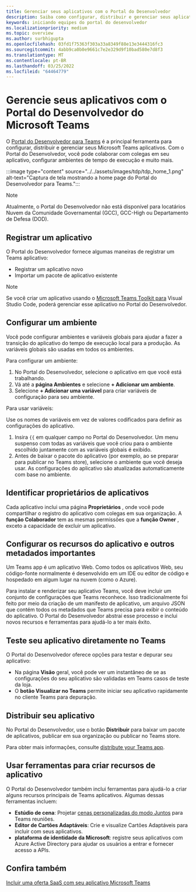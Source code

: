 ```yaml
---
title: Gerenciar seus aplicativos com o Portal do Desenvolvedor
description: Saiba como configurar, distribuir e gerenciar seus aplicativos usando o Portal do Desenvolvedor para Microsoft Teams.
keywords: iniciando equipes do portal do desenvolvedor
ms.localizationpriority: medium
ms.topic: overview
ms.author: surbhigupta
ms.openlocfilehash: 03fd1f75363f303a33a8349f88e13e3444316fc3
ms.sourcegitcommit: 4abb9ca0b0e9661c7e2e329d9f10bad580e7d8f3
ms.translationtype: MT
ms.contentlocale: pt-BR
ms.lasthandoff: 03/25/2022
ms.locfileid: "64464779"
---
```

# <a name="manage-your-apps-with-the-developer-portal-for-microsoft-teams"></a>Gerencie seus aplicativos com o Portal do Desenvolvedor do Microsoft Teams

O <a href="https://dev.teams.microsoft.com" target="_blank">Portal do Desenvolvedor para Teams</a> é a principal ferramenta para configurar, distribuir e gerenciar seus Microsoft Teams aplicativos. Com o Portal do Desenvolvedor, você pode colaborar com colegas em seu aplicativo, configurar ambientes de tempo de execução e muito mais.

:::image type="content" source="../../assets/images/tdp/tdp_home_1.png" alt-text="Captura de tela mostrando a home page do Portal do Desenvolvedor para Teams.":::

> [!NOTE]
> Atualmente, o Portal do Desenvolvedor não está disponível para locatários Nuvem da Comunidade Governamental (GCC), GCC-High ou Departamento de Defesa (DOD).

## <a name="register-an-app"></a>Registrar um aplicativo

O Portal do Desenvolvedor fornece algumas maneiras de registrar um Teams aplicativo:

* Registrar um aplicativo novo
* Importar um pacote de aplicativo existente

> [!NOTE]
> Se você criar um aplicativo usando o [Microsoft Teams Toolkit para](https://marketplace.visualstudio.com/items?itemName=TeamsDevApp.ms-teams-vscode-extension) Visual Studio Code, poderá gerenciar esse aplicativo no Portal do Desenvolvedor.

## <a name="set-up-an-environment"></a>Configurar um ambiente

Você pode configurar ambientes e variáveis globais para ajudar a fazer a transição do aplicativo do tempo de execução local para a produção. As variáveis globais são usadas em todos os ambientes.

Para configurar um ambiente:

1. No Portal do Desenvolvedor, selecione o aplicativo em que você está trabalhando.
2. Vá até a **página Ambientes** e selecione **+ Adicionar um ambiente**.
3. Selecione **+ Adicionar uma variável** para criar variáveis de configuração para seu ambiente.

Para usar variáveis:

Use os nomes de variáveis em vez de valores codificados para definir as configurações do aplicativo.

1. Insira `{{` em qualquer campo no Portal do Desenvolvedor. Um menu suspenso com todas as variáveis que você criou para o ambiente escolhido juntamente com as variáveis globais é exibido.  
1. Antes de baixar o pacote do aplicativo (por exemplo, ao se preparar para publicar no Teams store), selecione o ambiente que você deseja usar. As configurações do aplicativo são atualizadas automaticamente com base no ambiente.

## <a name="identify-app-owners"></a>Identificar proprietários de aplicativos

Cada aplicativo inclui uma página **Proprietários** , onde você pode compartilhar o registro do aplicativo com colegas em sua organização. A **função Colaborador** tem as mesmas permissões que a **função Owner** , exceto a capacidade de excluir um aplicativo.

## <a name="configure-your-apps-capabilities-and-other-important-metadata"></a>Configurar os recursos do aplicativo e outros metadados importantes

Um Teams app é um aplicativo Web. Como todos os aplicativos Web, seu código-fonte normalmente é desenvolvido em um IDE ou editor de código e hospedado em algum lugar na nuvem (como o Azure).

Para instalar e renderizar seu aplicativo Teams, você deve incluir um conjunto de configurações que Teams reconhece. Isso tradicionalmente foi feito por meio da criação de um manifesto de aplicativo, um arquivo JSON que contém todos os metadados que Teams precisa para exibir o conteúdo do aplicativo. O Portal do Desenvolvedor abstrai esse processo e inclui novos recursos e ferramentas para ajudá-lo a ter mais êxito.

## <a name="test-your-app-directly-in-teams"></a>Teste seu aplicativo diretamente no Teams

O Portal do Desenvolvedor oferece opções para testar e depurar seu aplicativo:

* Na página **Visão** geral, você pode ver um instantâneo de se as configurações do seu aplicativo são validadas em Teams casos de teste da loja.
* O **botão Visualizar no Teams** permite iniciar seu aplicativo rapidamente no cliente Teams para depuração.

## <a name="distribute-your-app"></a>Distribuir seu aplicativo

No Portal do Desenvolvedor, use o botão **Distribuir** para baixar um pacote de aplicativos, publicar em sua organização ou publicar no Teams store.

Para obter mais informações, consulte [distribute your Teams app](~/concepts/deploy-and-publish/apps-publish-overview.md).

## <a name="use-tools-to-create-app-features"></a>Usar ferramentas para criar recursos de aplicativo

O Portal do Desenvolvedor também inclui ferramentas para ajudá-lo a criar alguns recursos principais de Teams aplicativos. Algumas dessas ferramentas incluem:

* **Estúdio de cena**: Projetar [cenas personalizadas do modo Juntos](~/apps-in-teams-meetings/teams-together-mode.md) para Teams reuniões.
* **Editor de Cartões Adaptáveis**: Crie e visualize Cartões Adaptáveis para incluir com seus aplicativos.
* **plataforma de identidade da Microsoft**: registre seus aplicativos com Azure Active Directory para ajudar os usuários a entrar e fornecer acesso a APIs.

## <a name="see-also"></a>Confira também

[Incluir uma oferta SaaS com seu aplicativo Microsoft Teams](~/concepts/deploy-and-publish/appsource/prepare/include-saas-offer.md)
